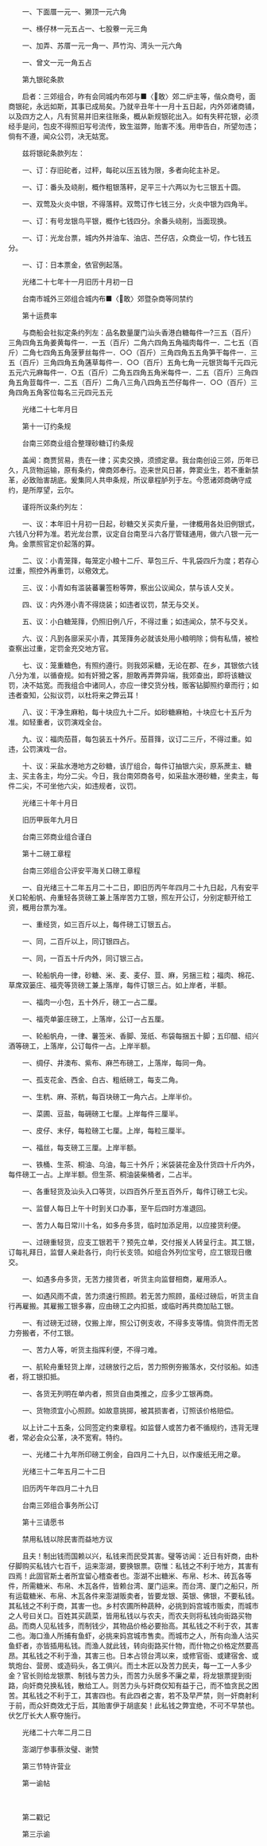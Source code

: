 <!-- { "loadSidebar": true } -->
　　一、下面厝一元一、獭顶一元六角

　　一、檨仔林一元五占一、七股藔一元三角

　　一、加弄、苏厝一元一角一、芦竹沟、湾头一元六角

　　一、曾文一元一角五占

　　第九银砣条款

　　启者：三郊组合，昨有会同城内布郊与■〈敢〉郊二炉主等，偕众商号，面商银砣，永远如斯，其事已成局矣。乃就辛丑年十一月十五日起，内外郊诸商铺，以及四方之人，凡有贸易并旧来往账条，概从新规银砣出入。如有失秤花银，必须经手是问，包皮不得照旧写号流传，致生滋弊，贻害不浅。用申告白，所望勿违；倘有不遵，闻众公罚，决无姑宽。

　　兹将银砣条款列左：

　　一、订：存旧砣者，过秤，每砣以压五钱为限，多者向砣主补足。

　　一、订：番头及峣削，概作粗银落秤，足平三十六两以为七三银五十圆。

　　一、双莺及火炎中银，不得落秤。双莺订作七钱三分，火炎中银为四角半。

　　一、订：有号龙银鸟平银，概作七钱四分。余番头峣削，当面现换。

　　一、订：光龙台票，城内外并油车、油店、苎仔店，众商业一切，作七钱五分。

　　一、订：日本票金，依官例起落。

　　光绪二十七年十一月旧历十月初一日

　　台南市城外三郊组合城内布■〈敢〉郊暨杂商等同禁约

　　第十运费率

　　与商船会社拟定条约列左：品名数量厦门汕头香港白糖每件一?三五（百斤）三角四角五角姜黄每件一．一五（百斤）二角六四角五角福肉每件一．二七五（百斤）二角七四角五角菠萝丝每件一．○○（百斤）三角四角五五角笋干每件一．三五（百斤）三角四角五角蓪草每件一．○○（百斤）五角七角一元银货每千元四元五元六元麻每件一．○五（百斤）二角五四角五角米每件一．二五（百斤）三角四角五角荳每件一．二五（百斤）二角八三角八四角五苎仔每件一．○○（百斤）三角四角五角客位每名三元四元五元

　　光绪二十七年月日

　　第十一订约条规

　　台南三郊商业组合整理砂糖订约条规

　　盖闻：商贾贸易，贵在一律；买卖交换，须颁定章。我台南创设三郊，历年已久，凡货物运输，原有条约，俾商郊奉行。迩来世风日甚，弊窦业生，若不重新禁革，必致贻害胡底。爰集同人共申条规，所议章程胪列于左。今愿诸郊商确守成约，是所厚望，云尔。

　　谨将所议条约列左：

　　一、议：本年旧十月初一日起，砂糖交关买卖斤量，一律概用各处旧例银式，六钱八分秤为准。若光龙台票，议定自台南至斗六各厅管辖通用，做六八银一元一角。金票照官定价起落的算。

　　二、议：小青笼箨，每笼定小粮十二斤、草包三斤、牛乳袋四斤为度；若存心过重，照控外再重罚，以儆效尤。

　　三、议：小青如有滥装蕃薯签粉等弊，察出公议闻众，禁与该人交关。

　　四、议：内外港小青不得烧装；如违者议罚，禁无与交关。

　　五、议：小白糖笼箨，仍照旧例八斤，不得过重；如违闻众，禁不与交关。

　　六、议：凡到各廍采买小青，其笼箨务必就该处用小粮明除；倘有私情，被检查察出过重，定罚金充交地方官。

　　七、议：笼重糖色，有照约遵行。则我郊采糖，无论在郡、在乡，其银依六钱八分为准，以循奋规。如有奸猾之客，胆敢再弄弊异端，我郊查出，即将该糖议罚，决不姑宽。而我组合中诸同人，亦应一律交货分栈，贩客钻脚照约章而行；如违者查知，公拟议罚，以杜将来之弊云耳！ 

　　八、议：干净生麻粕，每十块应九十二斤。如砂糖麻粕，十块应七十五斤为准。如轻重者，议罚演戏全台。

　　九、议：福肉茄苜，每包装五十外斤。茄苜箨，议订二三斤，不得过重。如违，公罚演戏一台。

　　十、议：采盐水港地方之砂糖，该厅组合，每件订抽银六尖，原系蔗主、糖主、买主各主，均分二尖。今日，我台南郊商各号，如采盐水港砂糖，坐卖主，每件二尖，不可坐他六尖，如违规者，议罚。

　　光绪三十年十月日

　　旧历甲辰年九月日

　　台南三郊商业组合谨白

　　第十二磅工章程

　　台南三郊组合公评安平海关口磅工章程

　　一、自光绪三十二年五月二十二日，即旧历丙午年四月二十九日起，凡有安平关口轮船帆、舟重轻各货磅工兼上落岸苦力工银，照左开公订，分别定额开给工资，概用台票为准。

　　一、重经货，如三百斤以上，每件磅工订银五占。

　　一、同，二百斤以上，同订银四占。

　　一、同，一百五十斤内外，同订银三占。

　　一、轮船帆舟一律，砂糖、米、麦、麦仔、荳、麻，另捆三粒；福肉、棉花、草席双篓庄、福壳等货磅工兼上落岸，每件订银三占。如上岸者，半额。

　　一、福肉一小包，五十外斤，磅工一占二厘。

　　一、福壳单篓庄磅工，上落岸，公订一占五厘。

　　一、轮船帆舟，一律、薯签米、香脚、笼纸、布袋每捆五十脚；五印醋、绍兴酒等磅工，上落岸，公订每件一占。上岸半额。

　　一、绸仔、井澳布、紫布、麻苎布磅工，上落岸，每同一角。

　　一、孤支花金、西金、白古、粗纸磅工，每支二角。

　　一、生粇、麻、茶粇，每百块磅工一角六占。上岸半价。

　　一、菜圃、豆盐，每砽磅工七厘。上岸每件三厘半。

　　一、皮仔、末仔，每粒磅工七厘。上岸，每粒三厘半。

　　一、福丝，每支磅工三厘。上岸半额。

　　一、铁桶、生茶、桐油、乌油，每三十外斤；米袋装花金及什货四十斤内外，每件磅工一占。上岸半额。但生茶、桐油装柴桶者，二占半。

　　一、各重轻货及汕头入口等货，以四百外斤至五百外斤，每件订磅工七尖。

　　一、监督人每日上午十时到关口办事，至午后四时方准退回。

　　一、苦力人每日常川十名，如多舟多货，临时加添足用，以应接货利便。

　　一、过磅重轻货，应支工银若干？预先立单，交付报关人转呈行主。其工银，订每礼拜日，监督人亲赴各行，向行长支领。如组合外列位宝号，应工银现日缴交。

　　一、如遇多舟多货，无苦力接货者，听货主向监督相商，雇用添人。

　　一、如遇风雨不虞，苦力须速行照顾。若无苦力照顾，虽经过磅后，听货主自行再雇搬。其雇搬工银多寡，应由磅工之内扣抵，或临时再共商加贴工银。

　　一、有过磅无过磅，仅搬上岸，照公订例支收，不得多支等情。倘货件而无苦力夯搬者，不付工银。

　　一、苦力人等，听货主指挥利便，不得刁难。

　　一、航轮舟重轻货上岸，过磅放行之后，苦力照例夯搬落水，交付驳船。如违者，将工银扣抵。

　　一、各货无列明在单内者，照货自由类推之，应多少工银再商。

　　一、货物须宜小心照顾。如故意挑掷，被其损害者，订照该价格赔偿。

　　以上计二十五条，公同签定约束章程。如监督人或苦力者不循规约，违背无理者，常必会众公革，决不宽宥。特约。

　　一、光绪二十九年所印磅工例金，自四月二十九日，以作废纸无用之章。

　　光绪三十二年五月二十二日

　　旧历丙午年四月二十九日

　　台南三郊组合事务所公订

　　第十三请愿书

　　禁用私钱以除民害而益地方议

　　且夫！制出钱而国赖以兴，私钱来而民受其害。璧等访闻：近日有奸商，由朴仔脚购买私钱六七百千，运来澎湖，要换银票。窃惟：私钱之不利于地方，其害有四焉！此固官斯土者所宜留心稽查者也。澎湖不出糖米、布帛、杉木、砖瓦各等件，所需糖米、布帛、木瓦各件，皆赖台湾、厦门运来。而台湾、厦门之船只，所有运载糖米、布帛、木瓦各件来澎湖贩卖者，皆要龙银、英银、佛银，不要私钱。其私钱之不利于商，其害一也。乡村农圃所种蔬种，必挑到妈宫城市贩卖，而城市之人号曰关口。百姓其买蔬菜，皆用私钱以与农夫，而农夫则将私钱向街路买物品。而商人见私钱多，而制钱少，其物品价格必要抬高。其私钱之不利于农，其害二也。海口渔人所捕有鱼虾，必挑来妈宫城市售卖。而城市之人，所有向渔人沽买鱼虾者，亦皆插用私钱。而渔人就此钱，转向街路买什物，而什物之价格定然要高昂。其私钱之不利于渔，其害三也。日本占领台湾以来，或修官衙、或建宿舍、或筑炮台、营房、或造码头，各工俱兴。而土木匠以及苦力民夫，每一工一人多少金？官长则给龙银票、制钱与苦力头，而苦力头居多不廉之辈，将龙银票提到街路，向奸商兑换私钱，散给工人。则苦力头与奸商仅知有益于己，而不恤贪民之困苦。其私钱之不利于工，其害四也。有此四者之害，若不及早严禁，则一奸商射利于前，而众奸商效尤于后，其贻害伊于胡底矣！此私钱之弊宜绝，不可不早禁也。伏乞厅长大人察夺施行。

　　光绪二十六年二月二日

　　澎湖厅参事蔡汝璧、谢赞

　　第三节特许营业

　　第一谕帖



　　

　　第二戳记



　　第三示谕

